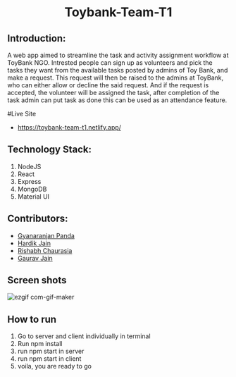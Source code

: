 <h1 align="center">Toybank-Team-T1</h1>
<p align="center">
</p>

## Introduction:
A web app aimed to streamline the task and activity assignment workflow at ToyBank NGO. Intrested people can sign up as volunteers and pick the tasks they want from the available tasks posted by admins of Toy Bank, and make a request. This request will then be raised to the admins at ToyBank, who can either allow or decline the said request.  And if the request is accepted, the volunteer will be assigned the task, after completion of the task admin can put task as done this can be used as an attendance feature.
  
#Live Site

 * https://toybank-team-t1.netlify.app/

## Technology Stack:
  1) NodeJS
  2) React
  3) Express
  4) MongoDB
  5) Material UI
  

## Contributors:

* [Gyanaranjan Panda](https://github.com/GRP-coder)
* [Hardik Jain](https://github.com/hardikj1008)
* [Rishabh Chaurasia](https://github.com/rishabh21122002)
* [Gaurav Jain](https://github.com/Gauarv-Jain)


## Screen shots
![ezgif com-gif-maker](https://user-images.githubusercontent.com/69973854/173387016-7aec3360-5031-48a3-86f0-e72a2a7a1fc7.gif)



## How to run

1. Go to server and client individually in terminal
2. Run npm install
3. run npm start in server
4. run npm start in client
5. voila, you are ready to go
